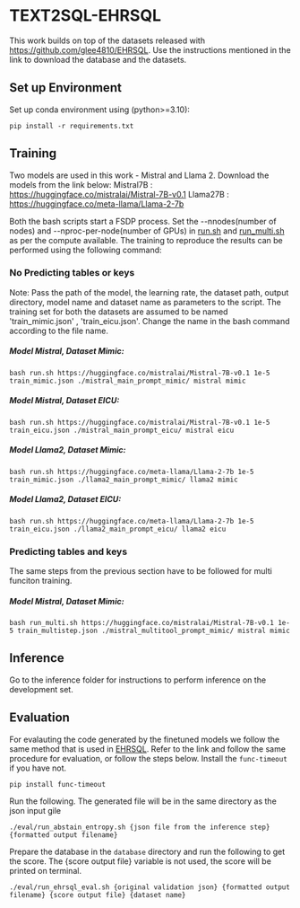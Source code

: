 # TEXT2SQL-EHRSQL
This work builds on top of the datasets released with https://github.com/glee4810/EHRSQL. Use the instructions mentioned in the link to download the database and the datasets. 

## Set up Environment

Set up conda environment using (python>=3.10):

```
pip install -r requirements.txt
```

## Training
Two models are used in this work - Mistral and Llama 2. Download the models from the link below:
Mistral7B : https://huggingface.co/mistralai/Mistral-7B-v0.1
Llama27B  : https://huggingface.co/meta-llama/Llama-2-7b

Both the bash scripts start a FSDP process. Set the --nnodes(number of nodes) and  --nproc-per-node(number of GPUs) in [run.sh](https://github.com/Srini-98/TEXT2SQL-EHRSQL/blob/master/run.sh) and [run_multi.sh](https://github.com/Srini-98/TEXT2SQL-EHRSQL/blob/master/run_multi.sh) as per the compute available. 
The training to reproduce the results can be performed using the following command:

### No Predicting tables or keys 
Note: Pass the path of the model, the learning rate, the dataset path, output directory, model name and dataset name as parameters to the script.  The training set for both the datasets are assumed to be named 'train_mimic.json' , 'train_eicu.json'. Change the name in the bash command according to the file name.

##### Model Mistral, Dataset Mimic:
```
bash run.sh https://huggingface.co/mistralai/Mistral-7B-v0.1 1e-5 train_mimic.json ./mistral_main_prompt_mimic/ mistral mimic
```

##### Model Mistral, Dataset EICU:
```
bash run.sh https://huggingface.co/mistralai/Mistral-7B-v0.1 1e-5 train_eicu.json ./mistral_main_prompt_eicu/ mistral eicu
```

##### Model Llama2, Dataset Mimic:
```
bash run.sh https://huggingface.co/meta-llama/Llama-2-7b 1e-5 train_mimic.json ./llama2_main_prompt_mimic/ llama2 mimic
```

##### Model Llama2, Dataset EICU:
```
bash run.sh https://huggingface.co/meta-llama/Llama-2-7b 1e-5 train_eicu.json ./llama2_main_prompt_eicu/ llama2 eicu
```

### Predicting tables and keys 

The same steps from the previous section have to be followed for multi funciton training. 

##### Model Mistral, Dataset Mimic:

```
bash run_multi.sh https://huggingface.co/mistralai/Mistral-7B-v0.1 1e-5 train_multistep.json ./mistral_multitool_prompt_mimic/ mistral mimic
```

## Inference
Go to the inference folder for instructions to perform inference on the development set.

## Evaluation 
For evalauting the code generated by the finetuned models we follow the same method that is used in  [EHRSQL](https://github.com/glee4810/EHRSQL?tab=readme-ov-file#evaluation). Refer to the link and follow the same procedure for evaluation, or follow the steps below.
Install the `func-timeout` if you have not.
```
pip install func-timeout
```

Run the following. The generated file will be in the same directory as the json input gile
```
./eval/run_abstain_entropy.sh {json file from the inference step} {formatted output filename}
```

Prepare the database in the `database` directory and run the following to get the score. The {score output file} variable is not used, the score will be printed on terminal.
```
./eval/run_ehrsql_eval.sh {original validation json} {formatted output filename} {score output file} {dataset name}
```
 

